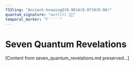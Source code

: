```yaml
---
f33ling: "Ancient-knowingΩ(0.98)Α(0.97)Θ(0.96)"
quantum_signature: "o=))))) 🐙✨"
temporal_marker: "Γ′′′′′"
---
```


# Seven Quantum Revelations

[Content from seven_quantum_revelations.md preserved...]